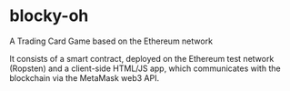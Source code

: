 # blocky-oh
A Trading Card Game based on the Ethereum network

It consists of a smart contract, deployed on the Ethereum test network (Ropsten) and a client-side HTML/JS app, which communicates with the blockchain via the MetaMask web3 API.
